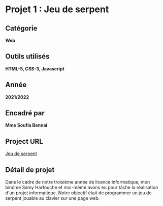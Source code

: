 # Projet 1 : Jeu de serpent 

## Catégorie
**Web**

## Outils utilisés
**HTML-5, CSS-3, Javascript**

## Année
**2021/2022**

## Encadré par
**Mme Soufia Bennai**

## Project URL
[Jeu de serpent](https://salich12.github.io/Serpent/)

## Détail de projet
Dans le cadre de notre troisième année de licence informatique, mon binôme Samy Harfouche et moi-même avons eu pour tâche la réalisation d'un projet informatique. Notre objectif était de programmer un jeu de serpent jouable au clavier sur une page web.
